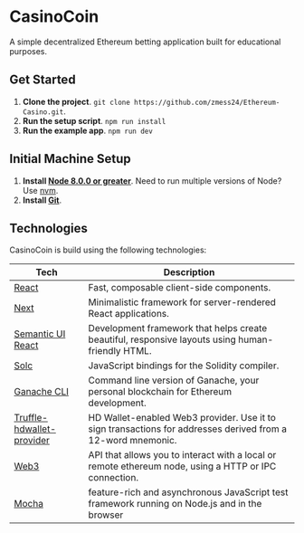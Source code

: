 <h1>CasinoCoin</h1>

A simple decentralized Ethereum betting application built for educational purposes.

## Get Started

1. **Clone the project**. `git clone https://github.com/zmess24/Ethereum-Casino.git`.
2. **Run the setup script**. `npm run install`
3. **Run the example app**. `npm run dev`

## Initial Machine Setup

1. **Install [Node 8.0.0 or greater](https://nodejs.org)**. Need to run multiple versions of Node? Use [nvm](https://github.com/creationix/nvm).
2. **Install [Git](https://git-scm.com/downloads)**. 

## Technologies

CasinoCoin is build using the following technologies:

| **Tech** | **Description** |
|----------|-------|
|  [React](https://facebook.github.io/react/)  |  Fast, composable client-side components. |
|  [Next](https://github.com/zeit/next.js/) |  Minimalistic framework for server-rendered React applications.     |
|  [Semantic UI React](https://github.com/Semantic-Org/Semantic-UI-React) |  Development framework that helps create beautiful, responsive layouts using human-friendly HTML.     |
|  [Solc](https://github.com/ethereum/solc-js) |  JavaScript bindings for the Solidity compiler.     |
|  [Ganache CLI](https://github.com/trufflesuite/ganache-cli) |  Command line version of Ganache, your personal blockchain for Ethereum development.     |
|  [Truffle-hdwallet-provider](https://github.com/trufflesuite/truffle-hdwallet-provider) |  HD Wallet-enabled Web3 provider. Use it to sign transactions for addresses derived from a 12-word mnemonic. |
|  [Web3](https://github.com/ethereum/web3.js/) |  API that allows you to interact with a local or remote ethereum node, using a HTTP or IPC connection.     |
|  [Mocha](https://github.com/mochajs/mocha) |  feature-rich and asynchronous JavaScript test framework running on Node.js and in the browser   |

